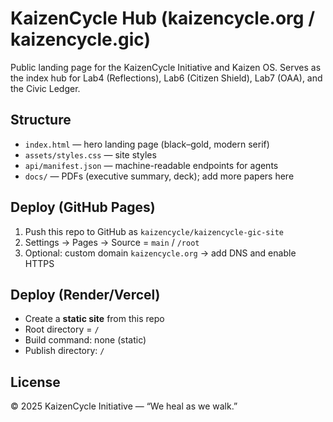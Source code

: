 # KaizenCycle Hub (kaizencycle.org / kaizencycle.gic)

Public landing page for the KaizenCycle Initiative and Kaizen OS.
Serves as the index hub for Lab4 (Reflections), Lab6 (Citizen Shield), Lab7 (OAA), and the Civic Ledger.

## Structure
- `index.html` — hero landing page (black–gold, modern serif)
- `assets/styles.css` — site styles
- `api/manifest.json` — machine-readable endpoints for agents
- `docs/` — PDFs (executive summary, deck); add more papers here

## Deploy (GitHub Pages)
1. Push this repo to GitHub as `kaizencycle/kaizencycle-gic-site`
2. Settings → Pages → Source = `main` / `/root`
3. Optional: custom domain `kaizencycle.org` → add DNS and enable HTTPS

## Deploy (Render/Vercel)
- Create a **static site** from this repo
- Root directory = `/`
- Build command: none (static)
- Publish directory: `/`

## License
© 2025 KaizenCycle Initiative — “We heal as we walk.”

